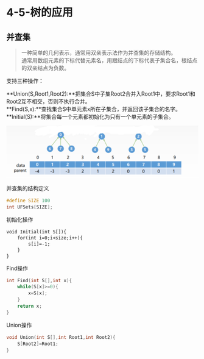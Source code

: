 # 4-5-树的应用

## 并查集

> 一种简单的几何表示，通常用双亲表示法作为并查集的存储结构。  
> 通常用数组元素的下标代替元素名，用跟结点的下标代表子集合名，根结点的双亲结点为负数。

支持三种操作：

**Union\(S,Root1,Root2\):**把集合S中子集Root2合并入Root1中，要求Root1和Root2互不相交，否则不执行合并。  
**Find\(S,x\):**查找集合S中单元素x所在子集合，并返回该子集合的名字。  
**Initial\(S\):**将集合每一个元素都初始化为只有一个单元素的子集合。

![](../../.gitbook/assets/image%20%28130%29.png)

并查集的结构定义

```c
#define SIZE 100
int UFSets[SIZE];
```

初始化操作

```text
void Initial(int S[]){
    for(int i=0;i<size;i++){
        s[i]=-1;
    }   
}
```

Find操作

```c
int Find(int S[],int x){
    while(S[x]>=0){
        x=S[x];
    }
    return x;
}
```

Union操作

```c
void Union(int S[],int Root1,int Root2){
    S[Root2]=Root1;
}
```



